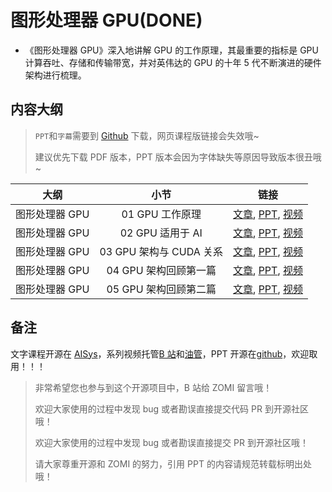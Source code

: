 <!--Copyright 适用于[License](https://github.com/chenzomi12/AISystem)版权许可-->

# 图形处理器 GPU(DONE)

- 《图形处理器 GPU》深入地讲解 GPU 的工作原理，其最重要的指标是 GPU 计算吞吐、存储和传输带宽，并对英伟达的 GPU 的十年 5 代不断演进的硬件架构进行梳理。

## 内容大纲

> `PPT`和`字幕`需要到 [Github](https://github.com/chenzomi12/AISystem) 下载，网页课程版链接会失效哦~
> 
> 建议优先下载 PDF 版本，PPT 版本会因为字体缺失等原因导致版本很丑哦~

| 大纲 | 小节 | 链接 |
|:--:|:--:|:--:|
| 图形处理器 GPU | 01 GPU 工作原理 | [文章](./01Works.md), [PPT](./01Works.pdf), [视频](https://www.bilibili.com/video/BV1bm4y1m7Ki/) |
| 图形处理器 GPU | 02 GPU 适用于 AI | [文章](./02Principle.md), [PPT](./02Principle.pdf), [视频](https://www.bilibili.com/video/BV1Ms4y1N7RL/)  |
| 图形处理器 GPU | 03 GPU 架构与 CUDA 关系 | [文章](./03Concept.md), [PPT](./03Concept.pdf), [视频](https://www.bilibili.com/video/BV1Kk4y1Y7op/) |
| 图形处理器 GPU | 04 GPU 架构回顾第一篇 | [文章](./04History.md), [PPT](./04Fermi.pdf), [视频](https://www.bilibili.com/video/BV1x24y1F7kY/) |
| 图形处理器 GPU | 05 GPU 架构回顾第二篇 | [文章](./04History.md), [PPT](./05Turing.pdf), [视频](https://www.bilibili.com/video/BV1mm4y1C7fg/) |

## 备注

文字课程开源在 [AISys](https://chenzomi12.github.io/)，系列视频托管[B 站](https://space.bilibili.com/517221395)和[油管](https://www.youtube.com/@ZOMI666/videos)，PPT 开源在[github](https://github.com/chenzomi12/AISystem)，欢迎取用！！！

> 非常希望您也参与到这个开源项目中，B 站给 ZOMI 留言哦！
> 
> 欢迎大家使用的过程中发现 bug 或者勘误直接提交代码 PR 到开源社区哦！
>
> 欢迎大家使用的过程中发现 bug 或者勘误直接提交 PR 到开源社区哦！
>
> 请大家尊重开源和 ZOMI 的努力，引用 PPT 的内容请规范转载标明出处哦！